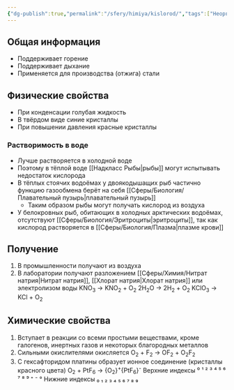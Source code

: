 ```yaml
---
{"dg-publish":true,"permalink":"/sfery/himiya/kislorod/","tags":["Неорганика"]}
---
```


## Общая информация
- Поддерживает горение
- Поддерживает дыхание
- Применяется для производства (отжига) стали
## Физические свойства
- При конденсации голубая жидкость
- В твёрдом виде синие кристаллы
- При повышении давления красные кристаллы
### Растворимость в воде
- Лучше растворяется в холодной воде
- Поэтому в тёплой воде [[Надкласс Рыбы\|рыбы]] могут испытывать недостаток кислорода 
- В тёплых стоячих водоёмах у двоякодышащих рыб частично функцию газообмена берёт на себя [[Сферы/Биология/Плавательный пузырь\|плавательный пузырь]]
	- Таким образом рыбы могут получать кислород из воздуха
- У белокровных рыб, обитающих в холодных арктических водоёмах, отсутствуют [[Сферы/Биология/Эритроциты\|эритроциты]], так как кислород растворяется в [[Сферы/Биология/Плазма\|плазме крови]]
## Получение
1. В промышленности получают из воздуха
2. В лаборатории получают разложением [[Сферы/Химия/Нитрат натрия\|Нитрат натрия]], [[Хлорат натрия\|Хлорат натрия]] или электролизом воды
																KNO<sub>3</sub> → KNO<sub>2</sub> + O<sub>2</sub>
																2H<sub>2</sub>O → 2H<sub>2</sub> + O<sub>2</sub>
																KClO<sub>3</sub> → KCl + O<sub>2</sub> 
## Химические свойства
1. Вступает в реакции со всеми простыми веществами, кроме галогенов, инертных газов и некоторых благородных металлов 
2. Сильными окислителями окисляется
																O<sub>2</sub> + F<sub>2</sub>  → OF<sub>2</sub> + O<sub>2</sub>F<sub>2</sub>
3. С гексафторидом платины образует ионное соединение (кристаллы красного цвета)
																O<sub>2</sub> + PtF<sub>6</sub> → {O<sub>2</sub>}<sup>+</sup>{PtF<sub>6</sub>}<sup>-</sup> 
Верхние индексы ⁰ ¹ ² ³ ⁴ ⁵ ⁶ ⁷ ⁸ ⁹ ⁺ ⁻ °
Нижние индексы ₀ ₁ ₂ ₃ ₄ ₅ ₆ ₇ ₈ ₉ 